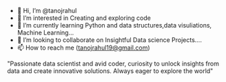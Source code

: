 - 👋 Hi, I’m @tanojrahul
- 👀 I’m interested in Creating and exploring code
- 🌱 I’m currently learning Python and data structures,data visuliations, Machine Learning...
- 💞️ I’m looking to collaborate on Insightful Data science Projects....
- 📫 How to reach me (tanojrahul19@gmail.com)


"Passionate data scientist and avid coder, curiosity to unlock insights from data and create innovative solutions. Always eager to explore the world"
<!---
tanojrahul/tanojrahul is a ✨ special ✨ repository because its `README.md` (this file) appears on your GitHub profile.
You can click the Preview link to take a look at your changes.
--->
